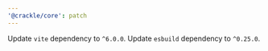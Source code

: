 ```yaml
---
'@crackle/core': patch
---
```


Update `vite` dependency to `^6.0.0`. Update `esbuild` dependency to `^0.25.0`.
